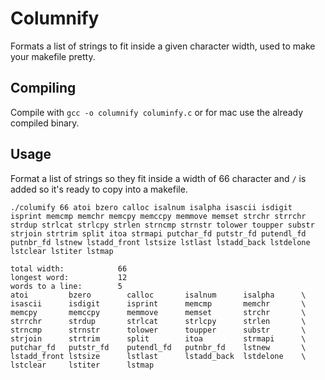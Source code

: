 # Columnify

Formats a list of strings to fit inside a given character width, used to make your makefile pretty.

## Compiling

Compile with `gcc -o columnify columinfy.c` or for mac use the already compiled binary.

## Usage

Format a list of strings so they fit inside a width of 66 character and `/` is added so it's ready to copy into a makefile.

`./columify 66 atoi bzero calloc isalnum isalpha isascii isdigit isprint memcmp memchr memcpy memccpy memmove memset strchr strrchr strdup strlcat strlcpy strlen strncmp strnstr tolower toupper substr strjoin strtrim split itoa strmapi putchar_fd putstr_fd putendl_fd putnbr_fd lstnew lstadd_front lstsize lstlast lstadd_back lstdelone lstclear lstiter lstmap`

```
total width:            66
longest word:           12
words to a line:        5
atoi         bzero        calloc       isalnum      isalpha      \
isascii      isdigit      isprint      memcmp       memchr       \
memcpy       memccpy      memmove      memset       strchr       \
strrchr      strdup       strlcat      strlcpy      strlen       \
strncmp      strnstr      tolower      toupper      substr       \
strjoin      strtrim      split        itoa         strmapi      \
putchar_fd   putstr_fd    putendl_fd   putnbr_fd    lstnew       \
lstadd_front lstsize      lstlast      lstadd_back  lstdelone    \
lstclear     lstiter      lstmap
```

